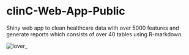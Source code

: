 # clinC-Web-App-Public
Shiny web app to clean healthcare data with over 5000 features and generate reports which consists of over 40 tables using R-markdown.

![lover_](https://user-images.githubusercontent.com/20258893/72490531-6e8d1680-37e5-11ea-8bca-dd8e11064d3f.gif)
